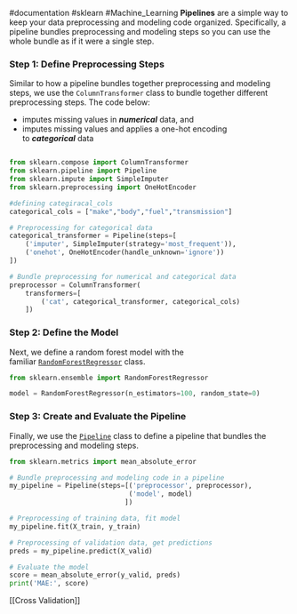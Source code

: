 #documentation #sklearn #Machine_Learning 
**Pipelines** are a simple way to keep your data preprocessing and modeling code organized. Specifically, a pipeline bundles preprocessing and modeling steps so you can use the whole bundle as if it were a single step.

### Step 1: Define Preprocessing Steps

Similar to how a pipeline bundles together preprocessing and modeling steps, we use the `ColumnTransformer` class to bundle together different preprocessing steps. The code below:

- imputes missing values in **_numerical_** data, and
- imputes missing values and applies a one-hot encoding to **_categorical_** data

```python

from sklearn.compose import ColumnTransformer
from sklearn.pipeline import Pipeline
from sklearn.impute import SimpleImputer
from sklearn.preprocessing import OneHotEncoder

#defining categiracal_cols
categorical_cols = ["make","body","fuel","transmission"]

# Preprocessing for categorical data
categorical_transformer = Pipeline(steps=[
	('imputer', SimpleImputer(strategy='most_frequent')),
    ('onehot', OneHotEncoder(handle_unknown='ignore'))
])

# Bundle preprocessing for numerical and categorical data
preprocessor = ColumnTransformer(
    transformers=[
        ('cat', categorical_transformer, categorical_cols)
    ])
```

### Step 2: Define the Model

Next, we define a random forest model with the familiar [`RandomForestRegressor`](https://scikit-learn.org/stable/modules/generated/sklearn.ensemble.RandomForestRegressor.html) class.
```python
from sklearn.ensemble import RandomForestRegressor

model = RandomForestRegressor(n_estimators=100, random_state=0)
```

### Step 3: Create and Evaluate the Pipeline

Finally, we use the [`Pipeline`](https://scikit-learn.org/stable/modules/generated/sklearn.pipeline.Pipeline.html) class to define a pipeline that bundles the preprocessing and modeling steps. 

```python
from sklearn.metrics import mean_absolute_error

# Bundle preprocessing and modeling code in a pipeline
my_pipeline = Pipeline(steps=[('preprocessor', preprocessor),
                              ('model', model)
                             ])

# Preprocessing of training data, fit model 
my_pipeline.fit(X_train, y_train)

# Preprocessing of validation data, get predictions
preds = my_pipeline.predict(X_valid)

# Evaluate the model
score = mean_absolute_error(y_valid, preds)
print('MAE:', score)
```

[[Cross Validation]]